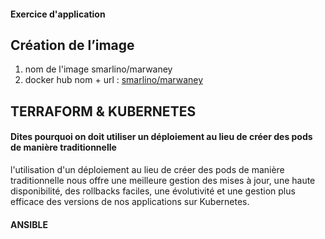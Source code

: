 #### Exercice d'application

## Création de l’image

 1. nom de l'image smarlino/marwaney
 2. docker hub nom + url : [smarlino/marwaney](https://hub.docker.com/r/smarlino/marwaney)

## TERRAFORM  & KUBERNETES

#### Dites pourquoi on doit utiliser un déploiement au lieu de créer des pods de manière traditionnelle

l'utilisation d'un déploiement au lieu de créer des pods de manière traditionnelle nous offre une meilleure gestion des mises à jour, une haute disponibilité, des rollbacks faciles, une évolutivité et une gestion plus efficace des versions de nos applications sur Kubernetes.

#### ANSIBLE
